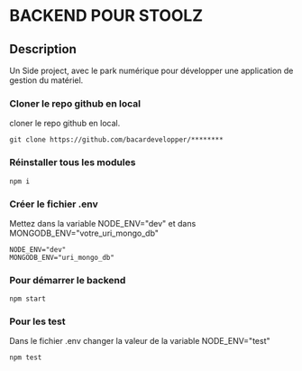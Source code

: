 # BACKEND POUR STOOLZ

## Description

Un Side project, avec le park numérique pour développer une application de gestion du matériel.

### Cloner le repo github en local
cloner le repo github en local.
```
git clone https://github.com/bacardevelopper/********
```
### Réinstaller tous les modules
```
npm i
```
### Créer le fichier .env
Mettez dans la variable NODE_ENV="dev" et dans MONGODB_ENV="votre_uri_mongo_db"
```
NODE_ENV="dev"
MONGODB_ENV="uri_mongo_db"
```
### Pour démarrer le backend
```
npm start
```
### Pour les test
Dans le fichier .env changer la valeur de la variable NODE_ENV="test"
```
npm test
```
